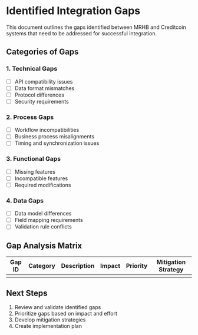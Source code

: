 # Identified Integration Gaps

This document outlines the gaps identified between MRHB and Creditcoin systems that need to be addressed for successful integration.

## Categories of Gaps

### 1. Technical Gaps
- [ ] API compatibility issues
- [ ] Data format mismatches
- [ ] Protocol differences
- [ ] Security requirements

### 2. Process Gaps
- [ ] Workflow incompatibilities
- [ ] Business process misalignments
- [ ] Timing and synchronization issues

### 3. Functional Gaps
- [ ] Missing features
- [ ] Incompatible features
- [ ] Required modifications

### 4. Data Gaps
- [ ] Data model differences
- [ ] Field mapping requirements
- [ ] Validation rule conflicts

## Gap Analysis Matrix

| Gap ID | Category | Description | Impact | Priority | Mitigation Strategy |
|--------|----------|-------------|--------|----------|---------------------|
|        |          |             |        |          |                     |

## Next Steps

1. Review and validate identified gaps
2. Prioritize gaps based on impact and effort
3. Develop mitigation strategies
4. Create implementation plan 